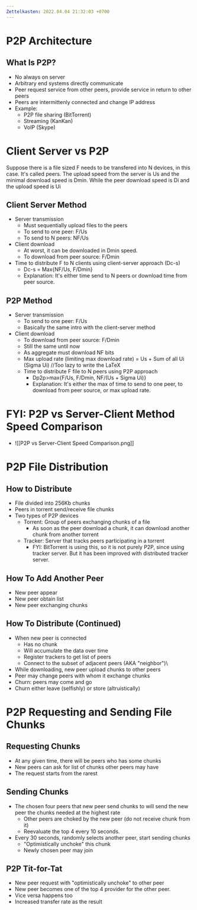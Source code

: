 ```yaml
---
Zettelkasten: 2022.04.04 21:32:03 +0700
---
```

# P2P Architecture
## What Is P2P?
* No always on server
* Arbitrary end systems directly communicate
* Peer request service from other peers, provide service in return to other peers
* Peers are intermittenly connected and change IP address
* Example:
	* P2P file sharing (BitTorrent)
	* Streaming (KanKan)
	* VoIP (Skype)

# Client Server vs P2P
Suppose there is a file sized F needs to be transfered into N devices, in this case. It's called peers. The upload speed from the server is Us and the minimal download speed is Dmin. While the peer download speed is Di and the upload speed is Ui
## Client Server Method
* Server transmission
	* Must sequentially upload files to the peers
	* To send to one peer: F/Us
	* To send to N peers: NF/Us
* Client download
	* At worst, it can be downloaded in Dmin speed.
	* To download from peer source: F/Dmin
* Time to distribute F to N clients using client-server approach (Dc-s)
	* Dc-s = Max{NF/Us, F/Dmin}
	* Explanation: It's either time send to N peers or download time from peer source.

## P2P Method
* Server transmission
	* To send to one peer: F/Us
	* Basically the same intro with the client-server method
* Client download
	*  To download from peer source: F/Dmin
	* Still the same until now
	* As aggregate must download NF bits
	* Max upload rate (limiting max download rate) = Us + Sum of all Ui (Sigma Ui) //Too lazy to write the LaTeX
	* Time to distribute F file to N peers using P2P approach
		* Dp2p>max{F/Us, F/Dmin, NF/(Us + Sigma Ui)}
		* Explanation: It's either the max of time to send to one peer, to download from peer source, or max upload rate.

# FYI: P2P vs Server-Client Method Speed Comparison
* ![[P2P vs Server-Client Speed Comparison.png]]
# P2P File Distribution
## How to Distribute
* File divided into 256Kb chunks
* Peers in torrent send/receive file chunks
* Two types of P2P devices
	* Torrent: Group of peers exchanging chunks of a file
		* As soon as the peer download a chunk, it can download another chunk from another torrent
	* Tracker: Server that tracks peers participating in a torrent
		* FYI: BitTorrent is using this, so it is not purely P2P, since using tracker server. But it has been improved with distributed tracker server.

## How To Add Another Peer
* New peer appear
* New peer obtain list
* New peer exchanging chunks

## How To Distribute (Continued)
* When new peer is connected
	* Has no chunk
	* Will accumulate the data over time
	* Register trackers to get list of peers
	* Connect to the subset of adjacent peers (AKA "neighbor")\
* While downloading, new peer upload chunks to other peers
* Peer may change peers with whom it exchange chunks
* Churn: peers may come and go
* Churn either leave (selfishly) or store (altruistically) 

# P2P Requesting and Sending File Chunks
## Requesting Chunks
* At any given time, there will be peers who has some chunks
* New peers can ask for list of chunks other peers may have
* The request starts from the rarest

## Sending Chunks
* The chosen four peers that new peer send chunks to will send the new peer the chunks needed at the highest rate
	* Other peers are choked by the new peer (do not receive chunk from it)
	* Reevaluate the top 4 every 10 seconds.
* Every 30 seconds, randomly selects another peer, start sending chunks
	* "Optimistically unchoke" this chunk
	* Newly chosen peer may join

## P2P Tit-for-Tat
* New peer request with "optimistically unchoke" to other peer
* New peer becomes one of the top 4 provider for the other peer.
* Vice versa happens too
* Increased transfer rate as the result

